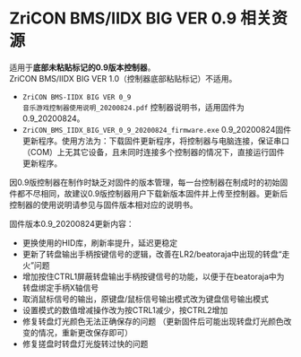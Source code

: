 # ZriCON BMS/IIDX BIG VER 0.9 相关资源
适用于**底部未粘贴标记的0.9版本控制器**。<br>ZriCON BMS/IIDX BIG VER 1.0（控制器底部粘贴标记）不适用。<br>
+ <code>ZriCON BMS-IIDX BIG VER 0_9 音乐游戏控制器使用说明_20200824.pdf</code> 控制器说明书，适用固件为0.9_20200824。
+ <code>ZriCON_BMS_IIDX_BIG_VER_0_9_20200824_firmware.exe</code> 0.9_20200824固件更新程序。使用方法为：下载固件更新程序，将控制器与电脑连接，保证串口（COM）上无其它设备，且未同时连接多个控制器的情况下，直接运行固件更新程序。

因0.9版控制器在制作时缺乏对固件的版本管理，每一台控制器在制成时的初始固件都不尽相同，故建议0.9版控制器用户下载新版本固件并上传至控制器。更新后控制器的使用说明请参见与固件版本相对应的说明书。

固件版本0.9_20200824更新内容：
+ 更换使用的HID库，刷新率提升，延迟更稳定
+ 更新了转盘输出手柄按键信号的逻辑，改善在LR2/beatoraja中出现的转盘“走火”问题
+ 增加按住CTRL1屏蔽转盘输出手柄按键信号的功能，以便于在beatoraja中为转盘绑定手柄X轴信号
+ 取消鼠标信号的输出，原键盘/鼠标信号输出模式改为键盘信号输出模式
+ 设置模式的数值增减操作改为按CTRL1减少，按CTRL2增加
+ 修复转盘灯光颜色无法正确保存的问题 （更新固件后可能出现转盘灯光颜色改变的情况，重新更改保存即可）
+ 修复搓盘时转盘灯光旋转过快的问题
